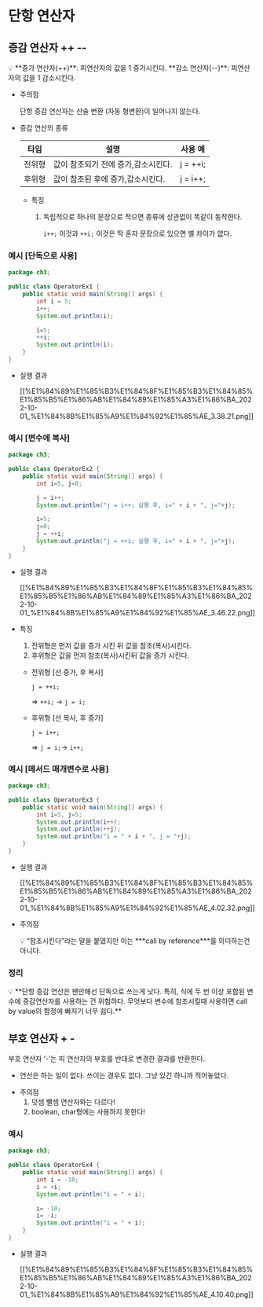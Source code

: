 # 단항 연산자

## 증감 연산자 ++ --

<aside>
💡 **증가 연산자(++)**: 피연산자의 값을 1 증가시킨다.
**감소 연산자(--)**: 피연산자의 값을 1 감소시킨다.

</aside>

- 주의점

    단항 증감 연산자는 산술 변환 (자동 형변환)이 일어나지 않는다.

- 증감 연산의 종류


    | 타입 | 설명 | 사용 예 |
    | --- | --- | --- |
    | 전위형 | 값이 참조되기 전에 증가,감소시킨다. | j = ++i; |
    | 후위형 | 값이 참조된 후에 증가,감소시킨다. | j = i++; |
    - 특징
        1. 독립적으로 하나의 문장으로 적으면 종류에 상관없이 똑같이 동작한다.

            `i++;` 이것과 `++i;` 이것은 딱 혼자 문장으로 있으면 별 차이가 없다.


### 예시 [단독으로 사용]

```java
package ch3;

public class OperatorEx1 {
    public static void main(String[] args) {
        int i = 5;
        i++;
        System.out.println(i);

        i=5;
        ++i;
        System.out.println(i);
    }
}
```

- 실행 결과

    [[%E1%84%89%E1%85%B3%E1%84%8F%E1%85%B3%E1%84%85%E1%85%B5%E1%86%AB%E1%84%89%E1%85%A3%E1%86%BA_2022-10-01_%E1%84%8B%E1%85%A9%E1%84%92%E1%85%AE_3.38.21.png]]


### 예시 [변수에 복사]

```java
package ch3;

public class OperatorEx2 {
    public static void main(String[] args) {
        int i=5, j=0;

        j = i++;
        System.out.println("j = i++; 실행 후, i=" + i + ", j="+j);

        i=5;
        j=0;
        j = ++i;
        System.out.println("j = ++i; 실행 후, i=" + i + ", j="+j);
    }
}
```

- 실행 결과

    [[%E1%84%89%E1%85%B3%E1%84%8F%E1%85%B3%E1%84%85%E1%85%B5%E1%86%AB%E1%84%89%E1%85%A3%E1%86%BA_2022-10-01_%E1%84%8B%E1%85%A9%E1%84%92%E1%85%AE_3.46.22.png]]

- 특징
    1. 전위형은 먼저 값을 증가 시킨 뒤 값을 참조(복사)시킨다.
    2. 후위형은 값을 먼저 참조(복사)시킨뒤 값을 증가 시킨다.
    - 전위형 [선 증가, 후 복사]

        `j = ++i;`

        ⇒ `++i;` → `j = i;`

    - 후위형 [선 복사, 후 증가]

        `j = i++;`

        ⇒  `j = i;`→ `i++;`


### 예시 [메서드 매개변수로 사용]

```java
package ch3;

public class OperatorEx3 {
    public static void main(String[] args) {
        int i=5, j=5;
        System.out.println(i++);
        System.out.println(++j);
        System.out.println("i = " + i + ", j = "+j);
    }
}
```

- 실행 결과

    [[%E1%84%89%E1%85%B3%E1%84%8F%E1%85%B3%E1%84%85%E1%85%B5%E1%86%AB%E1%84%89%E1%85%A3%E1%86%BA_2022-10-01_%E1%84%8B%E1%85%A9%E1%84%92%E1%85%AE_4.02.32.png]]

- 주의점

    <aside>
    💡 “참조시킨다”라는 말을 붙였지만 이는 ***call by reference***를 의미하는건 아니다.

    </aside>


### 정리

<aside>
💡 **단항 증감 연산은 왠만해선 단독으로 쓰는게 낫다.
특히, 식에 두 번 이상 포함된 변수에 증감연산자를 사용하는 건 위험하다.
무엇보다 변수에 참조시킬때 사용하면 call by value의 함정에 빠지기 너무 쉽다.**

</aside>

## 부호 연산자 + -

부호 연산자 ‘-’는 피 연산자의 부호를 반대로 변경한 결과를 반환한다.

 + 연산은 하는 일이 없다. 쓰이는 경우도 없다. 그냥 있긴 하니까 적어놓았다.

- 주의점
    1. 덧셈 뺄셈 연산자와는 다르다!
    2. boolean, char형에는 사용하지 못한다!

### 예시

```java
package ch3;

public class OperatorEx4 {
    public static void main(String[] args) {
        int i = -10;
        i = +i;
        System.out.println("i = " + i);

        i= -10;
        i= -i;
        System.out.println("i = " + i);
    }
}
```

- 실행 결과

    [[%E1%84%89%E1%85%B3%E1%84%8F%E1%85%B3%E1%84%85%E1%85%B5%E1%86%AB%E1%84%89%E1%85%A3%E1%86%BA_2022-10-01_%E1%84%8B%E1%85%A9%E1%84%92%E1%85%AE_4.10.40.png]]
